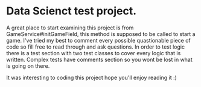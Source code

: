 # Data Scienct test project. 

A great place to start examining this project is from GameService#initGameField, this method is supposed to be called to start a game.
I've tried my best to comment every possible quastionable piece of code so fill free to read through and ask questions.
In order to test logic there is a test section with two test classes to cover every logic that is written. 
Complex tests have comments section so you wont be lost in what is going on there.

It was interesting to coding this project hope you'll enjoy reading it :)
